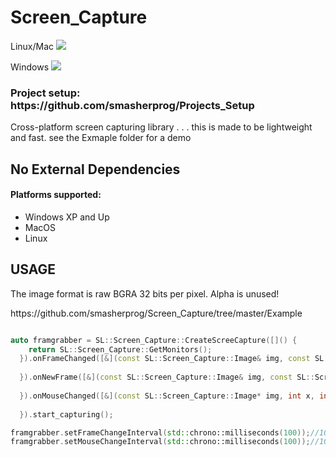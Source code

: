 # Screen_Capture
<p>Linux/Mac <img src="https://travis-ci.org/smasherprog/Screen_Capture.svg?branch=master" /></p>
<p>Windows <img src="https://ci.appveyor.com/api/projects/status/6nlqo1csbkgdxorx"/><p>
<h3>Project setup: https://github.com/smasherprog/Projects_Setup</h3>
<p>Cross-platform screen capturing library . . . this is made to be lightweight and fast.
see the Exmaple folder for a demo</p>
<h2>No External Dependencies</h2>
<h4>Platforms supported:</h4>

<ul>
<li>Windows XP and Up</li>
<li>MacOS</li>
<li>Linux</li>
</ul>

<h2>USAGE</h2>
<p>The image format is raw BGRA 32 bits per pixel. Alpha is unused! <p>
https://github.com/smasherprog/Screen_Capture/tree/master/Example


```c++

auto framgrabber = SL::Screen_Capture::CreateScreeCapture([]() {
    return SL::Screen_Capture::GetMonitors();
  }).onFrameChanged([&](const SL::Screen_Capture::Image& img, const SL::Screen_Capture::Monitor& monitor) {
  
  }).onNewFrame([&](const SL::Screen_Capture::Image& img, const SL::Screen_Capture::Monitor& monitor) {
  
  }).onMouseChanged([&](const SL::Screen_Capture::Image* img, int x, int y) {
  
  }).start_capturing();

framgrabber.setFrameChangeInterval(std::chrono::milliseconds(100));//100 ms
framgrabber.setMouseChangeInterval(std::chrono::milliseconds(100));//100 ms

```
